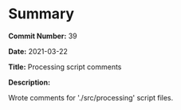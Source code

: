 # Summary

**Commit Number:** 39

**Date:** 2021-03-22

**Title:** Processing script comments

**Description:**

Wrote comments for './src/processing' script files.